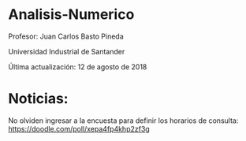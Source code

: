 # Analisis-Numerico


Profesor: Juan Carlos Basto Pineda

Universidad Industrial de Santander

Última actualización: 12 de agosto de 2018



# Noticias:

No olviden ingresar a la encuesta para definir los horarios de consulta:
<https://doodle.com/poll/xepa4fp4khp2zf3g>


